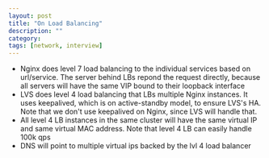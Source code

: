 ```yaml
---
layout: post
title: "On Load Balancing"
description: ""
category: 
tags: [network, interview]
---
```


* Nginx does level 7 load balancing to the individual services based on url/service. The server behind LBs repond the request directly, because all servers will have the same VIP bound to their loopback interface
* LVS does level 4 load balancing that LBs multiple Nginx instances. It uses keepalived, which is on active-standby model, to ensure LVS's HA. Note that we don't use keepalived on Nginx, since LVS will handle that. 
* All level 4 LB instances in the same cluster will have the same virtual IP and same virtual MAC address. Note that level 4 LB can easily handle 100k qps
* DNS will point to multiple virtual ips backed by the lvl 4 load balancer
